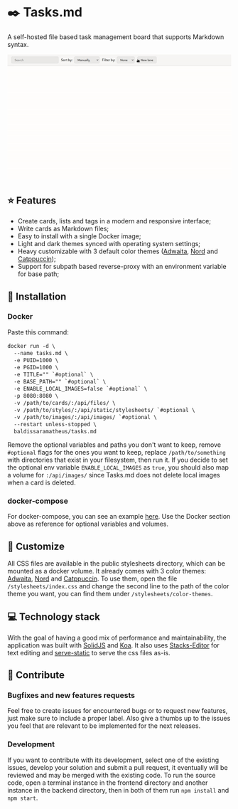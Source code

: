 # ✒️ Tasks.md
A self-hosted file based task management board that supports Markdown syntax.

![Demonstration](./public/demonstration.gif)

## ⭐ Features
- Create cards, lists and tags in a modern and responsive interface;
- Write cards as Markdown files;
- Easy to install with a single Docker image;
- Light and dark themes synced with operating system settings;
- Heavy customizable with 3 default color themes ([Adwaita](https://gnome.pages.gitlab.gnome.org/libadwaita/doc/main/named-colors.html), [Nord](https://www.nordtheme.com/) and [Catppuccin](https://github.com/catppuccin/catppuccin));
- Support for subpath based reverse-proxy with an environment variable for base path;

## 🐋 Installation
### Docker
Paste this command:
```
docker run -d \
  --name tasks.md \
  -e PUID=1000 \
  -e PGID=1000 \
  -e TITLE="" `#optional` \
  -e BASE_PATH="" `#optional` \
  -e ENABLE_LOCAL_IMAGES=false `#optional` \
  -p 8080:8080 \
  -v /path/to/cards/:/api/files/ \
  -v /path/to/styles/:/api/static/stylesheets/ `#optional \
  -v /path/to/images/:/api/images/ `#optional \
  --restart unless-stopped \
  baldissaramatheus/tasks.md
```
Remove the optional variables and paths you don't want to keep, remove `#optional` flags for the ones you want to keep, replace `/path/to/something` with directories that exist in your filesystem, then run it. If you decide to set the optional env variable `ENABLE_LOCAL_IMAGES` as `true`, you should also map a volume for `:/api/images/` since Tasks.md does not delete local images when a card is deleted.

### docker-compose
For docker-compose, you can see an example [here](https://github.com/BaldissaraMatheus/Tasks.md/blob/main/examples/docker-compose.yaml). Use the Docker section above as reference for optional variables and volumes.

## 🎨 Customize
All CSS files are available in the public stylesheets directory, which can be mounted as a docker volume. It already comes with 3 color themes: [Adwaita](https://gnome.pages.gitlab.gnome.org/libadwaita/doc/main/named-colors.html), [Nord](https://www.nordtheme.com/) and [Catppuccin](https://github.com/catppuccin/catppuccin). To use them, open the file `/stylesheets/index.css` and change the second line to the path of the color theme you want, you can find them under `/stylesheets/color-themes`.

## 💻 Technology stack
With the goal of having a good mix of performance and maintainability, the application was built with [SolidJS](https://github.com/solidjs/solid) and [Koa](https://github.com/koajs/koa). It also uses [Stacks-Editor](https://github.com/StackExchange/Stacks-Editor) for text editing and [serve-static](https://github.com/expressjs/serve-static) to serve the css files as-is.

## 🔨 Contribute
### Bugfixes and new features requests
Feel free to create issues for encountered bugs or to request new features, just make sure to include a proper label. Also give a thumbs up to the issues you feel that are relevant to be implemented for the next releases.

### Development
If you want to contribute with its development, select one of the existing issues, develop your solution and submit a pull request, it eventually will be reviewed and may be merged with the existing code. To run the source code, open a terminal instance in the frontend directory and another instance in the backend directory, then in both of them run `npm install` and `npm start`.


